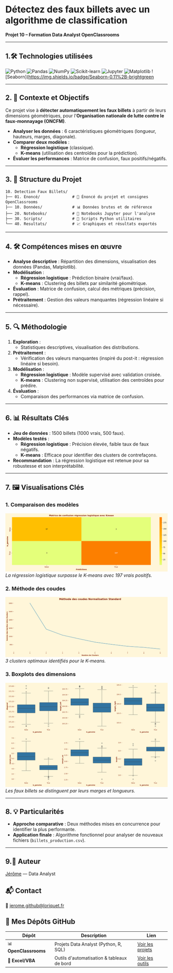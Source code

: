# Détectez des faux billets avec un algorithme de classification
**Projet 10 – Formation Data Analyst OpenClassrooms**

---
## 1.🛠️ Technologies utilisées

![Python](https://img.shields.io/badge/Python-3.8%2B-blue)
![Pandas](https://img.shields.io/badge/Pandas-1.3%2B-red)
![NumPy](https://img.shields.io/badge/NumPy-1.21%2B-purple)
![Scikit-learn](https://img.shields.io/badge/Scikit--learn-0.24%2B-green)
![Jupyter](https://img.shields.io/badge/Jupyter-Notebook-orange)
![Matplotlib](https://img.shields.io/badge/Matplotlib-3.4%2B-yellow)
![Seaborn](https://img.shields.io/badge/Seaborn-0.11%2B-brightgreen

---

## 2. 📌 Contexte et Objectifs

Ce projet vise à **détecter automatiquement les faux billets** à partir de leurs dimensions géométriques, pour l'**Organisation nationale de lutte contre le faux-monnayage (ONCFM)**.
- **Analyser les données** : 6 caractéristiques géométriques (longueur, hauteurs, marges, diagonale).
- **Comparer deux modèles** :
  - **Régression logistique** (classique).
  - **K-means** (utilisation des centroïdes pour la prédiction).
- **Évaluer les performances** : Matrice de confusion, faux positifs/négatifs.

---

## 3. 📂 Structure du Projet
```
10. Detection Faux Billets/
├── 01. Enoncé/              # 📜 Énoncé du projet et consignes OpenClassrooms
├── 10. Données/             # 📊 Données brutes et de référence
├── 20. Notebooks/           # 📓 Notebooks Jupyter pour l'analyse
├── 30. Scripts/             # 🐍 Scripts Python utilitaires
└── 40. Resultats/           # 📈 Graphiques et résultats exportés
```

---

## 4. 🛠️ Compétences mises en œuvre

- **Analyse descriptive** : Répartition des dimensions, visualisation des données (Pandas, Matplotlib).
- **Modélisation** :
  - **Régression logistique** : Prédiction binaire (vrai/faux).
  - **K-means** : Clustering des billets par similarité géométrique.
- **Évaluation** : Matrice de confusion, calcul des métriques (précision, rappel).
- **Prétraitement** : Gestion des valeurs manquantes (régression linéaire si nécessaire).

---

## 5. 🔍 Méthodologie

1. **Exploration** :
   - Statistiques descriptives, visualisation des distributions.
2. **Prétraitement** :
   - Vérification des valeurs manquantes (inspiré du post-it : régression linéaire si besoin).
3. **Modélisation** :
   - **Régression logistique** : Modèle supervisé avec validation croisée.
   - **K-means** : Clustering non supervisé, utilisation des centroïdes pour prédire.
4. **Évaluation** :
   - Comparaison des performances via matrice de confusion.

---

## 6. 📊 Résultats Clés

- **Jeu de données** : 1500 billets (1000 vrais, 500 faux).
- **Modèles testés** :
  - **Régression logistique** : Précision élevée, faible taux de faux négatifs.
  - **K-means** : Efficace pour identifier des clusters de contrefaçons.
- **Recommandation** : La régression logistique est retenue pour sa robustesse et son interprétabilité.

---

## 7. 🖼️ Visualisations Clés

### 1. Comparaison des modèles
![Matrice](40.%20R%C3%A9sultats/Matrice_de_confusion_K-Mean_Vs_Régression_Logistique.png)
*La régression logistique surpasse le K-means avec 197 vrais positifs.*

### 2. Méthode des coudes
![Coude](40.%20R%C3%A9sultats/Méthode_des_coudes.png)
*3 clusters optimaux identifiés pour le K-means.*

### 3. Boxplots des dimensions
![Boxplots](40.%20R%C3%A9sultats/Boxplots_des_Dimension_par_classe.png)
*Les faux billets se distinguent par leurs marges et longueurs.*

---

## 8. 💡 Particularités

- **Approche comparative** : Deux méthodes mises en concurrence pour identifier la plus performante.
- **Application finale** : Algorithme fonctionnel pour analyser de nouveaux fichiers (`billets_production.csv`).

---

## 9.👤 Auteur
[Jérôme](https://github.com/Goumbo) — Data Analyst

## 📬 Contact
📧 [jerome.github@loriquet.fr](mailto:jerome.github@loriquet.fr)

## 🔗 Mes Dépôts GitHub
   **Dépôt**               | **Description**                            | **Lien**                                                                 |
 |-------------------------|--------------------------------------------|--------------------------------------------------------------------------|
 | 📊 **OpenClassrooms**   | Projets Data Analyst (Python, R, SQL)      | [Voir les projets](https://github.com/Goumbo/OpenClassrooms)             |
 | 📑 **Excel/VBA**        | Outils d'automatisation & tableaux de bord | [Voir les outils](https://github.com/Goumbo/Excel)                       |
